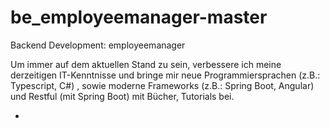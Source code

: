 # be_employeemanager-master
Backend Development: employeemanager 

Um immer auf dem aktuellen Stand zu sein, verbessere ich meine derzeitigen IT-Kenntnisse und bringe mir neue 
Programmiersprachen (z.B.: Typescript, C#) , sowie moderne Frameworks (z.B.: Spring Boot, Angular) und Restful 
(mit Spring Boot) mit Bücher, Tutorials bei.

-
